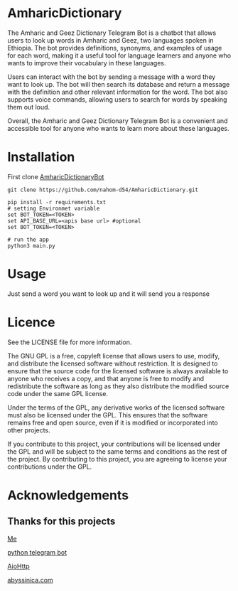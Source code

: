 # AmharicDictionary

The Amharic and Geez Dictionary Telegram Bot is a chatbot that allows users to look up words in Amharic and Geez, two languages spoken in Ethiopia. The bot provides definitions, synonyms, and examples of usage for each word, making it a useful tool for language learners and anyone who wants to improve their vocabulary in these languages.

Users can interact with the bot by sending a message with a word they want to look up. The bot will then search its database and return a message with the definition and other relevant information for the word. The bot also supports voice commands, allowing users to search for words by speaking them out loud.

Overall, the Amharic and Geez Dictionary Telegram Bot is a convenient and accessible tool for anyone who wants to learn more about these languages.

# Installation
First clone [AmharicDictionaryBot](https://github.com/nahom-d54/AmharicDictionary)
``` shell
git clone https://github.com/nahom-d54/AmharicDictionary.git

pip install -r requirements.txt
# setting Environmet variable
set BOT_TOKEN=<TOKEN>
set API_BASE_URL=<apis base url> #optional
set BOT_TOKEN=<TOKEN>

# run the app
python3 main.py

```
# Usage
Just send a word you want to look up and it will send you a response

# Licence 
See the LICENSE file for more information.

The GNU GPL is a free, copyleft license that allows users to use, modify, and distribute the licensed software without restriction. It is designed to ensure that the source code for the licensed software is always available to anyone who receives a copy, and that anyone is free to modify and redistribute the software as long as they also distribute the modified source code under the same GPL license.

Under the terms of the GPL, any derivative works of the licensed software must also be licensed under the GPL. This ensures that the software remains free and open source, even if it is modified or incorporated into other projects.

If you contribute to this project, your contributions will be licensed under the GPL and will be subject to the same terms and conditions as the rest of the project. By contributing to this project, you are agreeing to license your contributions under the GPL.

# Acknowledgements
  ## Thanks for this projects
  [Me](https://t.me/nahom_d54)

  [python telegram bot](https://github.com/python-telegram-bot/python-telegram-bot)

  [AioHttp](https://docs.aiohttp.org/en/stable/)
  
  [abyssinica.com](https://dictionary.abyssinica.com/)

